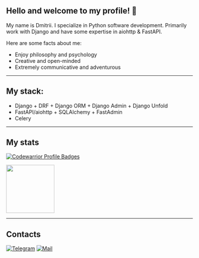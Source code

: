 ## Hello and welcome to my profile! 👋

My name is Dmitrii. I specialize in Python software development. Primarily work with Django and have some expertise in aiohttp & FastAPI. 

Here are some facts about me:

- Enjoy philosophy and psychology
- Creative and open-minded
- Extremely communicative and adventurous

---

## My stack:

- Django + DRF + Django ORM + Django Admin + Django Unfold
- FastAPI/aiohttp + SQLAlchemy + FastAdmin
- Celery

---

## My stats
[![Codewarrior Profile Badges](https://www.codewars.com/users/makeyouswag/badges/large)](https://www.codewars.com/users/makeyouswag)

<div>
<a href="https://github-readme-stats.vercel.app/api/top-langs/?username=makeyouswag&layout=compact">
  <img height="130" src="https://github-readme-stats.vercel.app/api/top-langs/?username=makeyouswag&layout=compact" />
</a>
</div>

---

## Contacts

[![Telegram](https://img.shields.io/badge/Telegram-blue?logo=telegram&logoColor=white)](https://t.me/cucumber_coo1) [![Mail](https://img.shields.io/badge/Email-red?logo=gmail&logoColor=white)](mailto:zavorotnii.dr@gmail.com)
